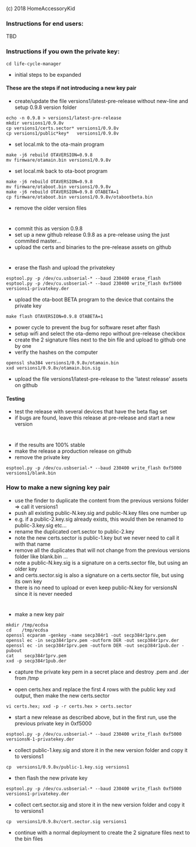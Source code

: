 (c) 2018 HomeAccessoryKid

### Instructions for end users:
TBD

### Instructions if you own the private key:
```
cd life-cycle-manager
```
- initial steps to be expanded

#### These are the steps if not introducing a new key pair
- create/update the file versions1/latest-pre-release without new-line and setup 0.9.8 version folder
```
echo -n 0.9.8 > versions1/latest-pre-release
mkdir versions1/0.9.8v
cp versions1/certs.sector* versions1/0.9.8v
cp versions1/public*key*   versions1/0.9.8v
```
- set local.mk to the ota-main program
```
make -j6 rebuild OTAVERSION=0.9.8
mv firmware/otamain.bin versions1/0.9.8v
```
- set local.mk back to ota-boot program
```
make -j6 rebuild OTAVERSION=0.9.8
mv firmware/otaboot.bin versions1/0.9.8v
make -j6 rebuild OTAVERSION=0.9.8 OTABETA=1
cp firmware/otaboot.bin versions1/0.9.8v/otabootbeta.bin
```
- remove the older version files
#
- commit this as version 0.9.8  
- set up a new github release 0.9.8 as a pre-release using the just commited master...  
- upload the certs and binaries to the pre-release assets on github  
#
- erase the flash and upload the privatekey
```
esptool.py -p /dev/cu.usbserial-* --baud 230400 erase_flash 
esptool.py -p /dev/cu.usbserial-* --baud 230400 write_flash 0xf5000 versions1-privatekey.der
```
- upload the ota-boot BETA program to the device that contains the private key
```
make flash OTAVERSION=0.9.8 OTABETA=1
```
- power cycle to prevent the bug for software reset after flash  
- setup wifi and select the ota-demo repo without pre-release checkbox  
- create the 2 signature files next to the bin file and upload to github one by one  
- verify the hashes on the computer  
```
openssl sha384 versions1/0.9.8v/otamain.bin
xxd versions1/0.9.8v/otamain.bin.sig
```

- upload the file versions1/latest-pre-release to the 'latest release' assets on github
#### Testing

- test the release with several devices that have the beta flag set  
- if bugs are found, leave this release at pre-release and start a new version
#
- if the results are 100% stable  
- make the release a production release on github  
- remove the private key  
```
esptool.py -p /dev/cu.usbserial-* --baud 230400 write_flash 0xf5000 versions1/blank.bin
```


### How to make a new signing key pair

- use the finder to duplicate the content from the previous versions folder => call it versions1  
- push all existing public-N.key.sig and public-N.key files one number up  
- e.g. if a public-2.key.sig already exists, this would then be renamed to public-3.key.sig etc...  
- rename the duplicated cert.sector to public-2.key
- note the new certs.sector is public-1.key but we never need to call it with that name  
- remove all the duplicates that will not change from the previous versions folder like blank.bin ...  
- note a public-N.key.sig is a signature on a certs.sector file, but using an older key  
- and certs.sector.sig is also a signature on a certs.sector file, but using its own key  
- there is no need to upload or even keep public-N.key for versionsN since it is never needed  
#
- make a new key pair
```
mkdir /tmp/ecdsa
cd    /tmp/ecdsa
openssl ecparam -genkey -name secp384r1 -out secp384r1prv.pem
openssl ec -in secp384r1prv.pem -outform DER -out secp384r1prv.der
openssl ec -in secp384r1prv.pem -outform DER -out secp384r1pub.der -pubout
cat    secp384r1prv.pem
xxd -p secp384r1pub.der
```
- capture the private key pem in a secret place and destroy .pem and .der from /tmp

- open certs.hex and replace the first 4 rows with the public key xxd output, then make the new certs.sector
```
vi certs.hex; xxd -p -r certs.hex > certs.sector
```
- start a new release as described above, but in the first run, use the previous private key in 0xf5000
```
esptool.py -p /dev/cu.usbserial-* --baud 230400 write_flash 0xf5000 versionsN-1-privatekey.der
```
- collect public-1.key.sig and store it in the new version folder and copy it to versions1
```
cp  versions1/0.9.8v/public-1.key.sig versions1
```
- then flash the new private key
```
esptool.py -p /dev/cu.usbserial-* --baud 230400 write_flash 0xf5000 versions1-privatekey.der
```
- collect cert.sector.sig and store it in the new version folder and copy it to versions1 
```
cp  versions1/0.9.8v/cert.sector.sig versions1
```
- continue with a normal deployment to create the 2 signature files next to the bin files
